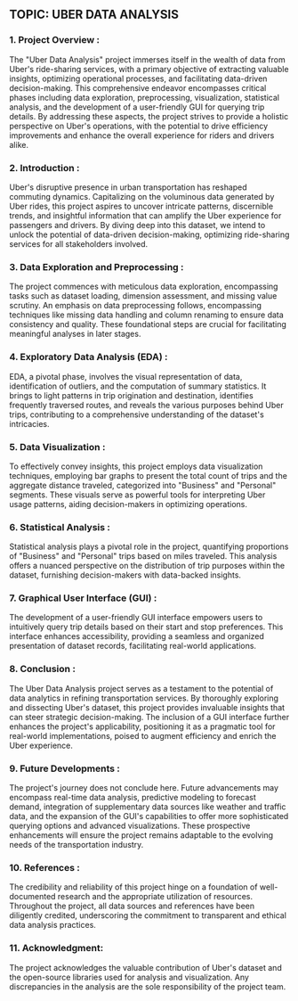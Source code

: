 ## TOPIC: UBER DATA ANALYSIS

### 1. Project Overview : 
The "Uber Data Analysis" project immerses itself in the wealth of data from Uber's ride-sharing services, with a primary objective of extracting valuable insights, optimizing operational processes, and facilitating data-driven decision-making. This comprehensive endeavor encompasses critical phases including data exploration, preprocessing, visualization, statistical analysis, and the development of a user-friendly GUI for querying trip details. By addressing these aspects, the project strives to provide a holistic perspective on Uber's operations, with the potential to drive efficiency improvements and enhance the overall experience for riders and drivers alike.

### 2. Introduction : 
Uber's disruptive presence in urban transportation has reshaped commuting dynamics. Capitalizing on the voluminous data generated by Uber rides, this project aspires to uncover intricate patterns, discernible trends, and insightful information that can amplify the Uber experience for passengers and drivers. By diving deep into this dataset, we intend to unlock the potential of data-driven decision-making, optimizing ride-sharing services for all stakeholders involved.

### 3. Data Exploration and Preprocessing : 
The project commences with meticulous data exploration, encompassing tasks such as dataset loading, dimension assessment, and missing value scrutiny. An emphasis on data preprocessing follows, encompassing techniques like missing data handling and column renaming to ensure data consistency and quality. These foundational steps are crucial for facilitating meaningful analyses in later stages.

### 4. Exploratory Data Analysis (EDA) : 
EDA, a pivotal phase, involves the visual representation of data, identification of outliers, and the computation of summary statistics. It brings to light patterns in trip origination and destination, identifies frequently traversed routes, and reveals the various purposes behind Uber trips, contributing to a comprehensive understanding of the dataset's intricacies.

### 5. Data Visualization : 
To effectively convey insights, this project employs data visualization techniques, employing bar graphs to present the total count of trips and the aggregate distance traveled, categorized into "Business" and "Personal" segments. These visuals serve as powerful tools for interpreting Uber usage patterns, aiding decision-makers in optimizing operations.

### 6. Statistical Analysis : 
Statistical analysis plays a pivotal role in the project, quantifying proportions of "Business" and "Personal" trips based on miles traveled. This analysis offers a nuanced perspective on the distribution of trip purposes within the dataset, furnishing decision-makers with data-backed insights.

### 7. Graphical User Interface (GUI) : 
The development of a user-friendly GUI interface empowers users to intuitively query trip details based on their start and stop preferences. This interface enhances accessibility, providing a seamless and organized presentation of dataset records, facilitating real-world applications.

### 8. Conclusion : 
The Uber Data Analysis project serves as a testament to the potential of data analytics in refining transportation services. By thoroughly exploring and dissecting Uber's dataset, this project provides invaluable insights that can steer strategic decision-making. The inclusion of a GUI interface further enhances the project's applicability, positioning it as a pragmatic tool for real-world implementations, poised to augment efficiency and enrich the Uber experience.

### 9. Future Developments : 
The project's journey does not conclude here. Future advancements may encompass real-time data analysis, predictive modeling to forecast demand, integration of supplementary data sources like weather and traffic data, and the expansion of the GUI's capabilities to offer more sophisticated querying options and advanced visualizations. These prospective enhancements will ensure the project remains adaptable to the evolving needs of the transportation industry.

### 10. References : 
The credibility and reliability of this project hinge on a foundation of well-documented research and the appropriate utilization of resources. Throughout the project, all data sources and references have been diligently credited, underscoring the commitment to transparent and ethical data analysis practices.

### 11. Acknowledgment:
The project acknowledges the valuable contribution of Uber's dataset and the open-source libraries used for analysis and visualization. Any discrepancies in the analysis are the sole responsibility of the project team.
